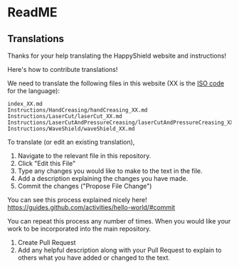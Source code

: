 # ReadME

## Translations

Thanks for your help translating the HappyShield website and instructions!

Here's how to contribute translations!

We need to translate the following files in this website (XX is the [ISO code](https://en.wikipedia.org/wiki/List_of_ISO_639-1_codes) for the language): 

```
index_XX.md
Instructions/HandCreasing/handCreasing_XX.md
Instructions/LaserCut/laserCut_XX.md
Instructions/LaserCutAndPressureCreasing/laserCutAndPressureCreasing_XX.md
Instructions/WaveShield/waveShield_XX.md
```

To translate (or edit an existing translation), 

1. Navigate to the relevant file in this repository.
2. Click "Edit this File"
3. Type any changes you would like to make to the text in the file. 
4. Add a description explaining the changes you have made.
5. Commit the changes ("Propose File Change")

You can see this process explained nicely here! https://guides.github.com/activities/hello-world/#commit

You can repeat this process any number of times. When you would like your work to be incorporated into the main repository. 

1. Create Pull Request
2. Add any helpful description along with your Pull Request to explain to others what you have added or changed to the text.
